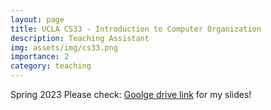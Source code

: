 ```yaml
---
layout: page
title: UCLA CS33 - Introduction to Computer Organization     
description: Teaching Assistant
img: assets/img/cs33.png
importance: 2
category: teaching
---
```

Spring 2023
Please check: <a href="https://drive.google.com/file/d/1fNn5KTTwGvAIKIEI7apW-IvHrgc6jp6E/view?usp=sharing">Goolge drive link</a>  for my slides! 